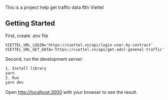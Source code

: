 This is a project help get traffic data ftth Viettel

## Getting Started

First, create .env file
```
VIETTEL_URL_LOGIN='https://viettel.vn/api/login-user-by-contract'
VIETTEL_URL_GET_DATA='https://viettel.vn/api/get-adsl-genenal-traffic'
```
Second, run the development server:


```bash
1. Install library
yarn
2. Run
yarn dev
```

Open [http://localhost:3000](http://localhost:3000) with your browser to see the result.
